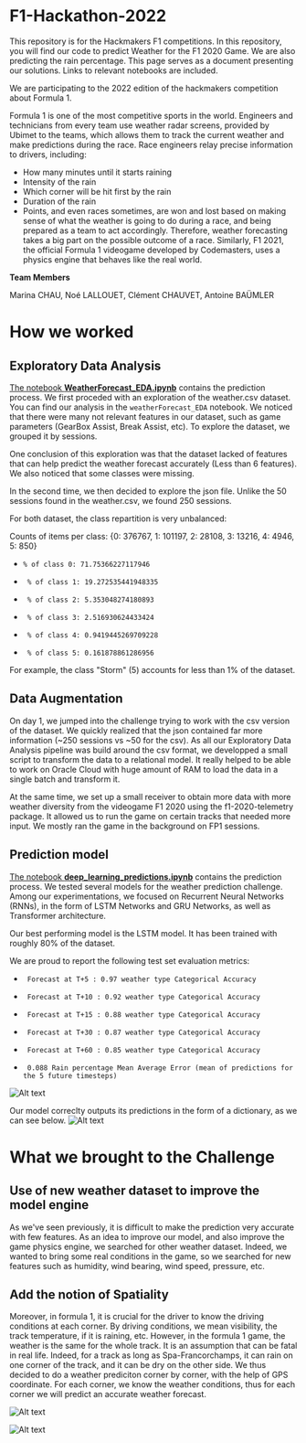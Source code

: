 # F1-Hackathon-2022
This repository is for the Hackmakers F1 competitions.
In this repository, you will find our code to predict Weather for the F1 2020 Game. We are also predicting the rain percentage.
This page serves as a document presenting our solutions. Links to relevant notebooks are included.


We are participating to the 2022 edition of the hackmakers competition about Formula 1.


Formula 1 is one of the most competitive sports in the world. Engineers and technicians
from every team use weather radar screens, provided by Ubimet to the teams, which allows
them to track the current weather and make predictions during the race. Race engineers
relay precise information to drivers, including:
  * How many minutes until it starts raining
  * Intensity of the rain
  * Which corner will be hit first by the rain
  * Duration of the rain
  * Points, and even races sometimes, are won and lost based on making sense of what
the weather is going to do during a race, and being prepared as a team to act
accordingly.
Therefore, weather forecasting takes a big part on the possible outcome of a race.
Similarly, F1 2021, the official Formula 1 videogame developed by Codemasters, uses a
physics engine that behaves like the real world.

**Team Members**

Marina CHAU, Noé LALLOUET, Clément CHAUVET, Antoine BAÜMLER

# How we worked

## Exploratory Data Analysis

[The notebook **WeatherForecast_EDA.ipynb**](Notebooks/WeatherForecast_EDA.ipynb) contains the prediction process.
We first proceded with an exploration of the weather.csv dataset. You can find our analysis in the `weatherForecast_EDA` notebook.
We noticed that there were many not relevant features in our dataset, such as game parameters (GearBox Assist, Break Assist, etc).
To explore the dataset, we grouped it by sessions.

One conclusion of this exploration was that the dataset lacked of features that can help predict the weather forecast accurately (Less than 6 features). 
We also noticed that some classes were missing.

In the second time, we then decided to explore the json file. Unlike the 50 sessions found in the weather.csv, we found 250 sessions. 

For both dataset, the class repartition is very unbalanced:

Counts of items per class: {0: 376767, 1: 101197, 2: 28108, 3: 13216, 4: 4946, 5: 850}
*     % of class 0: 71.75366227117946
*      % of class 1: 19.272535441948335
*      % of class 2: 5.353048274180893
*      % of class 3: 2.516930624433424
*      % of class 4: 0.9419445269709228
*      % of class 5: 0.161878861286956

For example, the class "Storm" (5) accounts for less than 1% of the dataset.

## Data Augmentation

On day 1, we jumped into the challenge trying to work with the csv version of the dataset. We quickly realized that the json contained far more information (~250 sessions vs ~50 for the csv). As all our Exploratory Data Analysis pipeline was build around the csv format, we developped a small script to transform the data to a relational model. It really helped to be able to work on Oracle Cloud with huge amount of RAM to load the data in a single batch and transform it.

At the same time, we set up a small receiver to obtain more data with more weather diversity from the videogame F1 2020 using the f1-2020-telemetry package. It allowed us to run the game on certain tracks that needed more input. We mostly ran the game in the background on FP1 sessions. 

## Prediction model

[The notebook **deep_learning_predictions.ipynb**](Notebooks/deep_learning_predictions.ipynb) contains the prediction process.
We tested several models for the weather prediction challenge. Among our experimentations, we focused on Recurrent Neural Networks (RNNs), in the form of LSTM Networks and GRU Networks, as well as Transformer architecture.

Our best performing model is the LSTM model. It has been trained with roughly 80% of the dataset.

We are proud to report the following test set evaluation metrics:
*      Forecast at T+5 : 0.97 weather type Categorical Accuracy
*      Forecast at T+10 : 0.92 weather type Categorical Accuracy
*      Forecast at T+15 : 0.88 weather type Categorical Accuracy
*      Forecast at T+30 : 0.87 weather type Categorical Accuracy
*      Forecast at T+60 : 0.85 weather type Categorical Accuracy
*      0.088 Rain percentage Mean Average Error (mean of predictions for the 5 future timesteps)
![Alt text](/img_results/image.png "Model metrics on the test set.")

Our model correclty outputs its predictions in the form of a dictionary, as we can see below.
![Alt text](/img_results/image2.png "Prediction for a random line.")

# What we brought to the Challenge

## Use of new weather dataset to improve the model engine
As we've seen previously, it is difficult to make the prediction very accurate with few features. As an idea to improve our model, and also improve the game physics engine, we searched for other weather dataset.
Indeed, we wanted to bring some real conditions in the game, so we searched for new features such as humidity, wind bearing, wind speed, pressure, etc.

## Add the notion of Spatiality

Moreover, in formula 1, it is crucial for the driver to know the driving conditions at each corner. By driving conditions, we mean visibility, the track temperature, if it is raining, etc.
However, in the formula 1 game, the weather is the same for the whole track. It is an assumption that can be fatal in real life. Indeed, for a track as long as Spa-Francorchamps, it can rain on one corner of the track, and it can be dry on the other side. We thus decided to do a weather prediciton corner by corner, with the help of GPS coordinate. 
For each corner, we know the weather conditions, thus for each corner we will predict an accurate weather forecast.

![Alt text](/img_results/RP03.png "Rain percentage on the track")



![Alt text](/img_results/wf02.png "Weather Forecast on the track")
